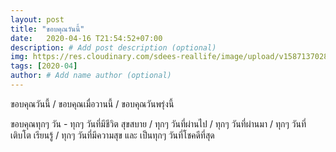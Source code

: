 ```yaml
---
layout: post
title: "ขอบคุณวันนี้"
date:   2020-04-16 T21:54:52+07:00
description: # Add post description (optional)
img: https://res.cloudinary.com/sdees-reallife/image/upload/v1587137028/IMG_1692.jpg # Add image post (optional)
tags: [2020-04]
author: # Add name author (optional)
---
```

ขอบคุณวันนี้ / ขอบคุณเมื่อวานนี้ / ขอบคุณวันพรุ่งนี้

<i class="fa fa-child" style="color:plum"></i>

ขอบคุณทุกๆ วัน - ทุกๆ วันที่มีชีวิต สุขสบาย / ทุกๆ วันที่ผ่านไป / ทุกๆ วันที่ผ่านมา / ทุกๆ วันที่เติบโต เรียนรู้ / ทุกๆ วันที่มีความสุข และ เป็นทุกๆ วันที่โชคดีที่สุด
